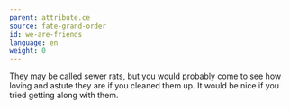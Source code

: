 ```yaml
---
parent: attribute.ce
source: fate-grand-order
id: we-are-friends
language: en
weight: 0
---
```


They may be called sewer rats, but you would probably come to see how loving and astute they are if you cleaned them up.
It would be nice if you tried getting along with them.
